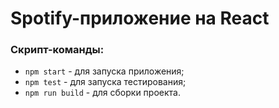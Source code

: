 # Spotify-приложение на React

### Скрипт-команды:

- `npm start` - для запуска приложения;
- `npm test` - для запуска тестирования;
- `npm run build` - для сборки проекта.